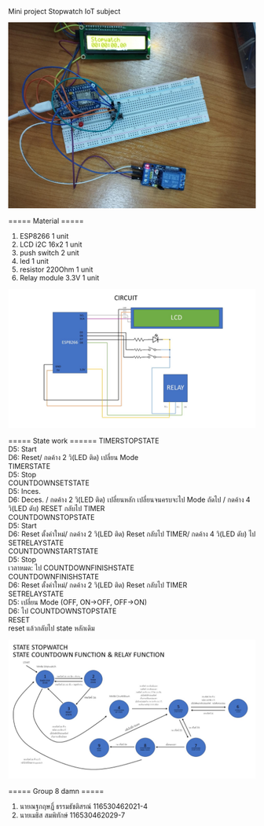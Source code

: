 Mini project Stopwatch IoT subject

![alt text](https://github.com/MeRrai333/esp8266StopwatchGroup8/blob/main/image/Image.jpg?raw=true)

===== Material =====
1. ESP8266 1 unit
2. LCD i2C 16x2 1 unit 
3. push switch 2 unit
4. led 1 unit
5. resistor 220Ohm 1 unit
6. Relay module 3.3V 1 unit

![alt text](https://github.com/MeRrai333/esp8266StopwatchGroup8/blob/main/image/Schematic.JPG?raw=true)

===== State work ======
TIMERSTOPSTATE<br>
  D5: Start<br>
  D6: Reset/ กดค้าง 2 วิ(LED ติด) เปลี่ยน Mode<br>
TIMERSTATE<br>
  D5: Stop<br>
COUNTDOWNSETSTATE<br>
  D5: Inces.<br>
  D6: Deces. / กดค้าง 2 วิ(LED ติด) เปลี่ยนหลัก เปลี่ยนจนครบจะไป Mode ถัดไป / กดค้าง 4 วิ(LED ดับ) RESET กลับไป TIMER<br>
COUNTDOWNSTOPSTATE<br>
  D5: Start<br>
  D6: Reset ตั้งค่าใหม่/ กดค้าง 2 วิ(LED ติด) Reset กลับไป TIMER/ กดค้าง 4 วิ(LED ดับ) ไป SETRELAYSTATE<br>
COUNTDOWNSTARTSTATE<br>
  D5: Stop<br>
  เวลาหมด: ไป COUNTDOWNFINISHSTATE<br>
COUNTDOWNFINISHSTATE<br>
  D6: Reset ตั้งค่าใหม่/ กดค้าง 2 วิ(LED ติด) Reset กลับไป TIMER<br>
SETRELAYSTATE<br>
  D5: เปลี่ยน Mode (OFF, ON->OFF, OFF->ON)<br>
D6: ไป COUNTDOWNSTOPSTATE<br>
RESET<br>
  reset แล้วกลับไป state หลักเดิม<br>

![alt text](https://github.com/MeRrai333/esp8266StopwatchGroup8/blob/main/image/State.JPG?raw=true)

===== Group 8 damn =====
1. นายณฐกฤษฎิ์ ธรรมธัชติสรณ์ 116530462021-4
2. นายเมธิส สมพิทักษ์ 116530462029-7
